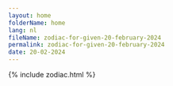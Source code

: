 ```yaml
---
layout: home
folderName: home
lang: nl
fileName: zodiac-for-given-20-february-2024
permalink: zodiac-for-given-20-february-2024
date: 20-02-2024
---
```

{% include zodiac.html %}
